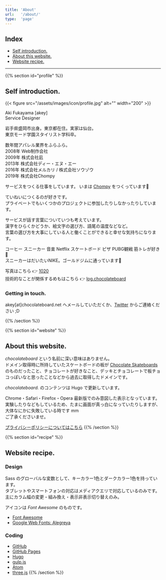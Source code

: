 ```yaml
---
title: 'About'
url:   '/about/'
type:  'page'
---
```


## Index

- [Self introduction.](#profile)
- [About this website.](#website)
- [Website recipe.](#recipe)

---

{{% section id="profile" %}}
## Self introduction.

{{< figure src="/assets/images/icon/profile.jpg" alt="" width="200" >}}

Aki Fukayama [akey]  
Service Designer

岩手県盛岡市出身。東京都在住。実家は仙台。  
東京モード学園スタイリスト学科卒。

数年間アパレル業界をふらふら。  
2008年 Web制作会社  
2009年 株式会社凪  
2013年 株式会社ディー・エヌ・エー  
2016年 株式会社メルカリ / 株式会社ソウゾウ  
2019年 株式会社Chompy

サービスをつくる仕事をしています。
いまは [Chompy](https://chompy.jp/) をつくっています🍝

ていねいにつくるのが好きです。  
プライベートでもいくつかのプロジェクトに参加したりしなかったりしています。

サービスが話す言葉についていつも考えています。  
漢字をひらくかどうか、絵文字の選び方、語尾の温度などなど。  
言葉の選び方を大事にしている人と働くことができると幸せな気持ちになります。

コーヒー スニーカー 音楽 Netflix スケートボード ピザ PUBG観戦 筋トレが好き💙  
スニーカーはだいたいNIKE。ゴールドジムに通っています💪

写真はこちら 👉 [1020](https://1020.photo/)  
技術的なことが関係するめもはこちら 👉 [log.chocolateboard](https://log.chocolateboard.net/)

### Getting in touch.

akey[at]chocolateboard.net ヘメールしていただくか、[Twitter](https://twitter.com/urakey) からご連絡ください ;D

{{% /section %}}

{{% section id="website" %}}
## About this website.

*chocolateboard* という名前に深い意味はありません。  
ドメイン取得時に所持していたスケートボードの板が [Chocolate Skateboards](http://www.chocolateskateboards.com/) のものだったこと、チョコレートが好きなこと、デッキとチョコレートで板チョコっぽいなと思ったことなどから過去に取得したドメインです。

*chocolateboard.* のコンテンツは Hugo で更新しています。

Chrome・Safari・Firefox・Opera 最新版でのみ意図した表示となっています。  
実験したりなどもしているため、たまに画面が真っ白になっていたりしますが、大体なにかに失敗している時です mm  
ご了承くださいませ。

[プライバシーポリシーについてはこちら](/privacy/)
{{% /section %}}

{{% section id="recipe" %}}
## Website recipe.

### Design

Sass のグローバルな変数として、キーカラー1色とダークカラー1色を持っています。  
タブレットやスマートフォンの対応はメディアクエリで対応しているのみです。  
主にカラム幅の変更・組み換え・表示非表示切り替えのみ。

アイコンは *Font Awesome* のものです。

- [Font Awesome](http://fortawesome.github.com/Font-Awesome/)
- [Google Web Fonts: Alegreya](https://fonts.google.com/specimen/Alegreya/)

### Coding

- [GitHub](https://github.com/)
- [GitHub Pages](https://pages.github.com/)
- [Hugo](https://gohugo.io/)
- [gulp.js](http://gulpjs.com/)
- [Atom](https://atom.io/)
- [three.js](https://threejs.org/)
{{% /section %}}
